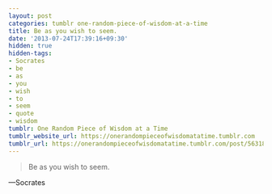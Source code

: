 ```yaml
---
layout: post
categories: tumblr one-random-piece-of-wisdom-at-a-time
title: Be as you wish to seem.
date: '2013-07-24T17:39:16+09:30'
hidden: true
hidden-tags:
- Socrates
- be
- as
- you
- wish
- to
- seem
- quote
- wisdom
tumblr: One Random Piece of Wisdom at a Time
tumblr_website_url: https://onerandompieceofwisdomatatime.tumblr.com
tumblr_url: https://onerandompieceofwisdomatatime.tumblr.com/post/56318466407/be-as-you-wish-to-seem
---
```

> Be as you wish to seem.

—Socrates
